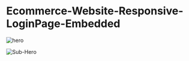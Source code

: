 # Ecommerce-Website-Responsive-LoginPage-Embedded


![hero](https://github.com/HassanRasool1/Ecommerce-Website-Responsive-LoginPage-Embedded/assets/109318661/e6758493-3317-45d7-a00f-b87a434e2e6b)


![Sub-Hero](https://github.com/HassanRasool1/Ecommerce-Website-Responsive-LoginPage-Embedded/assets/109318661/3975ae24-6792-4f3c-a6c8-e7f45970b60b)
